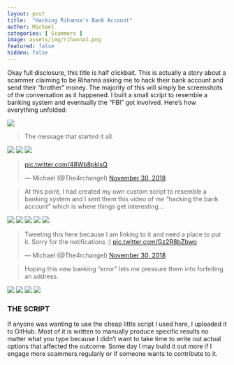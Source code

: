 ```yaml
---
layout: post
title:  "Hacking Rihanna's Bank Account"
author: Michael
categories: [ Scammers ]
image: assets/img/rihanna1.png
featured: false
hidden: false
---
```

Okay full disclosure, this title is half clickbait. This is actually a story about a scammer claiming to be Rihanna asking me to hack their bank account and send their “brother” money. The majority of this will simply be screenshots of the conversation as it happened. I built a small script to resemble a banking system and eventually the “FBI” got involved. Here’s how everything unfolded:

<img src="/assets/img/rihanna1.png">
<blockquote>The message that started it all.</blockquote>
<img src="/assets/img/rihanna2.png">
<img src="/assets/img/rihanna3.png">
<img src="/assets/img/rihanna4.png">
<blockquote class="twitter-tweet"><p lang="und" dir="ltr"> <a href="https://t.co/48Wb8pklsQ">pic.twitter.com/48Wb8pklsQ</a></p>&mdash; Michael (@The4rchangel) <a href="https://twitter.com/The4rchangel/status/1068576511467372547?ref_src=twsrc%5Etfw">November 30, 2018</a></blockquote> <script async src="https://platform.twitter.com/widgets.js" charset="utf-8"></script>
<blockquote>At this point, I had created my own custom script to resemble a banking system and I sent them this video of me “hacking the bank account” which is where things get interesting…</blockquote>
<img src="/assets/img/rihanna5.png">
<img src="/assets/img/rihanna6.png">
<img src="/assets/img/rihanna7.png">
<img src="/assets/img/rihanna8.png">
<img src="/assets/img/rihanna9.png">
<blockquote class="twitter-tweet"><p lang="en" dir="ltr">Tweeting this here because I am linking to it and need a place to put it. Sorry for the notifications :) <a href="https://t.co/Gz2R8bZbwo">pic.twitter.com/Gz2R8bZbwo</a></p>&mdash; Michael (@The4rchangel) <a href="https://twitter.com/The4rchangel/status/1068614160756498433?ref_src=twsrc%5Etfw">November 30, 2018</a></blockquote> <script async src="https://platform.twitter.com/widgets.js" charset="utf-8"></script>
<blockquote>Hoping this new banking “error” lets me pressure them into forfeiting an address.</blockquote>
<img src="/assets/img/rihanna10.png">
<img src="/assets/img/rihanna11.png">
<img src="/assets/img/rihanna12.png">
<img src="/assets/img/rihanna13.png">

### THE SCRIPT

If anyone was wanting to use the cheap little script I used here, I uploaded it to GitHub. Most of it is written to manually produce specific results no matter what you type because I didn’t want to take time to write out actual options that affected the outcome. Some day I may build it out more if I engage more scammers regularly or if someone wants to contribute to it.

<div class="iframely-embed"><div class="iframely-responsive" style="height: 140px; padding-bottom: 0;"><a href="https://github.com/the4rchangel/Scam-Scripts" data-iframely-url="//cdn.iframe.ly/yWOcO4R"></a></div></div><script async src="//cdn.iframe.ly/embed.js" charset="utf-8"></script>
